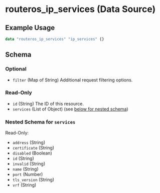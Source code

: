 # routeros_ip_services (Data Source)


## Example Usage
```terraform
data "routeros_ip_services" "ip_services" {}
```

<!-- schema generated by tfplugindocs -->
## Schema

### Optional

- `filter` (Map of String) Additional request filtering options.

### Read-Only

- `id` (String) The ID of this resource.
- `services` (List of Object) (see [below for nested schema](#nestedatt--services))

<a id="nestedatt--services"></a>
### Nested Schema for `services`

Read-Only:

- `address` (String)
- `certificate` (String)
- `disabled` (Boolean)
- `id` (String)
- `invalid` (String)
- `name` (String)
- `port` (Number)
- `tls_version` (String)
- `vrf` (String)


